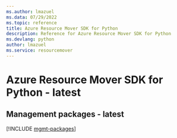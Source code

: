 ```yaml
---
ms.author: lmazuel
ms.data: 07/29/2022
ms.topic: reference
title: Azure Resource Mover SDK for Python
description: Reference for Azure Resource Mover SDK for Python
ms.devlang: python
author: lmazuel
ms.service: resourcemover
---
```

# Azure Resource Mover SDK for Python - latest

## Management packages - latest
[!INCLUDE [mgmt-packages](resource-mover-mgmt-index.md)]